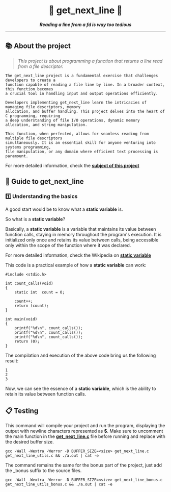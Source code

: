 <h1 align="center">
  📜 get_next_line 📜
</h1>

<p align="center">
  <b><i>Reading a line from a fd is way too tedious</i></b><br>
</p>

---

##  📚 About the project
> _This project is about programming a function that returns a line
read from a file descriptor._

    The get_next_line project is a fundamental exercise that challenges developers to create a
    function capable of reading a file line by line. In a broader context, this function becomes
    a crucial tool in handling input and output operations efficiently.

    Developers implementing get_next_line learn the intricacies of managing file descriptors, memory
    allocation, and buffer handling. This project delves into the heart of C programming, requiring
    a deep understanding of file I/O operations, dynamic memory allocation, and string manipulation.

    This function, when perfected, allows for seamless reading from multiple file descriptors
    simultaneously. It is an essential skill for anyone venturing into systems programming,
    file manipulation, or any domain where efficient text processing is paramount.

For more detailed information, check the [**subject of this project**](https://github.com/ircjr/get_next_line/blob/main/en.subject.pdf)

## 📖 Guide to get_next_line

### 1️⃣ Understanding the basics

A good start would be to know what a **static variable** is.

So what is a **static variable**?

Basically, a **static variable** is a variable that maintains its value between function calls, staying in memory throughout the program's execution. It is initialized only once and retains its value between calls, being accessible only within the scope of the function where it was declared.

For more detailed information, check the Wikipedia on [**static variable**](https://en.wikipedia.org/wiki/Static_variable)

This code is a practical example of how a **static variable** can work:

```
#include <stdio.h>

int	count_calls(void)
{
	static int	count = 0;

	count++;
	return (count);
}

int	main(void)
{
	printf("%d\n", count_calls());
	printf("%d\n", count_calls());
	printf("%d\n", count_calls());
	return (0);
}
```

The compilation and execution of the above code bring us the following result:

```
1
2
3
```

Now, we can see the essence of a **static variable**, which is the ability to retain its value between function calls.

## 📋 Testing

This command will compile your project and run the program, displaying the output with newline characters represented as **$**. Make sure to uncomment the main function in the [**get_next_line.c**](https://github.com/ircjr/get_next_line/blob/main/get_next_line.c) file before running and replace **<size>** with the desired buffer size.

```shell
gcc -Wall -Wextra -Werror -D BUFFER_SIZE=<size> get_next_line.c get_next_line_utils.c && ./a.out | cat -e
```
The command remains the same for the bonus part of the project, just add the _bonus suffix to the source files.

```shell
gcc -Wall -Wextra -Werror -D BUFFER_SIZE=<size> get_next_line_bonus.c get_next_line_utils_bonus.c && ./a.out | cat -e
```
